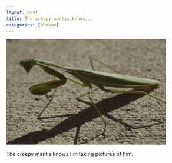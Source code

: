 ```yaml
---
layout: post
title: The creepy mantis knows...
categories: [photos]
---
```


<img src="/images/dsc0055.jpg" title="The creepy mantis knows I'm taking pictures of him." alt="Praying Mantis" width=434/>

The creepy mantis knows I'm taking pictures of him.
